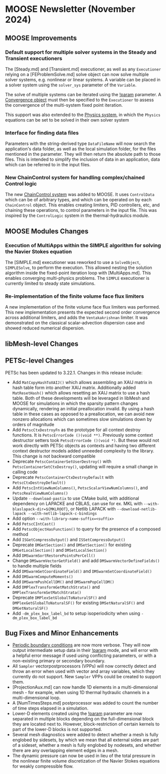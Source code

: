 # MOOSE Newsletter (November 2024)

## MOOSE Improvements

### Default support for multiple solver systems in the Steady and Transient executioners

The [Steady.md] and [Transient.md] executioner, as well as any `Executioner` relying on a [FEProblemSolve.md] solve object
can now solve multiple solver systems, e.g. nonlinear or linear systems. A variable can be placed in a solver system
using the `solver_sys` parameter of the `Variable`.

The solve of multiple systems can be iterated using the [!param](/Executioner/Transient/multi_system_fixed_point) parameter.
A [Convergence object](syntax/Convergence/index.md) must then be specified to the `Executioner` to assess the convergence
of the multi-system fixed point iteration.

This support was also extended to the [Physics system](syntax/Physics/index.md), in which the `Physics` equations can be
set to be solved in their own solver system

### Interface for finding data files

Parameters with the string-derived type `DataFileName` will now search the application's data folder, as well as the
local simulation folder, for the files mentioned in the parameter. They will then return the absolute path to those files.
This is intended to simplify the inclusion of data in an application, data which can be referred to in the input files.

### New ChainControl system for handling complex/chained Control logic

The new [ChainControl system](syntax/ChainControls/index.md) was added to MOOSE. It uses `ControlData` which can be of arbitrary
types, and which can be operated on by each `ChainControl` object. This enables creating limiters, PID controllers, etc,
and chaining these operations, to control parameters in the input file.
This was inspired by the `ControlLogic` system in the thermal-hydraulics module.

## MOOSE Modules Changes

### Execution of MultiApps within the SIMPLE algorithm for solving the Navier Stokes equation

The [SIMPLE.md] executioner was reworked to use a `SolveObject`, `SIMPLESolve`, to perform the execution.
This allowed nesting the solution algorithm inside the fixed-point iteration loop with [MultiApps.md].
This enables converging multi-physics problems. The `SIMPLE` executioner is currently limited to
steady state simulations.

### Re-implementation of the finite volume face flux limiters

A new implementation of the finite volume face flux limiters was performed. This new implementation presents the
expected second order convergence across additional limiters, and adds the `Ventakakrishnan` limiter.
It was demonstrated on the classical scalar-advection dispersion case and showed reduced numerical dispersion.

## libMesh-level Changes

## PETSc-level Changes

PETSc has been updated to 3.22.1. Changes in this release include:

- Add `MatCopyHashToXAIJ()` which allows assembling an XAIJ matrix in hash table
  form into another XAIJ matrix. Additionally added `MatResetHash()` which
  allows resetting an XAIJ matrix to use a hash table. Both of these
  developments will be leveraged in libMesh and MOOSE for simulations in which
  the sparsity pattern changes dynamically, rendering an initial preallocation
  invalid. By using a hash table in these cases as opposed to a preallocation,
  we can avoid new nonzero allocations which can sometimes slow simulations down by orders
  of magnitude
- Add `PetscCtxDestroyFn` as the prototype for all context destroy functions. It is `PetscErrorCode
  ()(void **)`. Previously some context destructor setters took `PetscErrorCode ()(void *)`. But
  these would not work directly with PETSc objects as contexts and having two different context
  destructor models added unneeded complexity to the library. This change is not backward compatible
- Deprecate `PetscContainerSetUserDestroy()` with `PetscContainerSetCtxDestroy()`, updating will
  require a small change in calling code
- Deprecate `PetscContainerCtxDestroyDefault` with `PetscCtxDestroyDefault()`
- Add `PetscIntViewNumColumns()`, `PetscScalarViewNumColumns()`, and `PetscRealViewNumColumns()`
- Update `--download-pastix` to use CMake build, with additional dependency on LAPACKE and CBLAS,
  can use for ex. MKL with `--with-blaslapack-dir=${MKLROOT}`, or Netlib LAPACK with
  `--download-netlib-lapack --with-netlib-lapack-c-bindings`
- Add option `--with-library-name-suffix=<suffix>`
- Add `PetscCIntCast()`
- Add `PetscObjectHasFunction()` to query for the presence of a composed method
- Add `ISGetCompressOutput()` and `ISSetCompressOutput()`
- Deprecate `DMGetSection()` and `DMSetSection()` for existing `DMGetLocalSection()` and
  `DMSetLocalSection()`
- Add `DMSwarmSortRestorePointsPerCell()`
- Change `DMSwarmVectorGetField()` and add `DMSwarmVectorDefineFields()` to handle multiple fields
- Add `DMSwarmGetCoordinateField()` and `DMSwarmSetCoordinateField()`
- Add `DMSwarmComputeMoments()`
- Add `DMSwarmPushCellDM()` and `DMSwarmPopCellDM()`
- Add `DMPlexTransformGetMatchStrata()` and `DMPlexTransformSetMatchStrata()`
- Deprecate `DMPlexSetGlobalToNaturalSF()` and `DMPlexGetGlobalToNaturalSF()` for existing
  `DMSetNaturalSF()` and `DMGetNaturalSF()`
- Add `-dm_plex_box_label_bd` to setup isoperiodicity when using `-dm_plex_box_label_bd`


## Bug Fixes and Minor Enhancements

- [Periodic boundary conditions](syntax/BCs/Periodic/index.md) are now more
  verbose. They will now output intermediate setup data in their [!param](/BCs/Periodic/AddPeriodicBCAction/auto_direction)
  mode, and will error with a helpful error message if used using conflicting parameters, or with a
  non-existing primary or secondary boundary.
- All `Sampler` vectorpostprocessors (VPPs) will now correctly detect and throw an error when used with
  vector and array variables, which they currently do not support. New `Sampler` VPPs could be created
  to support them.
- [ProjectionAux.md] can now handle 1D elements in a multi-dimensional mesh - for example, when
  using 1D thermal hydraulic channels in a multi-dimensional loop.
- A [NumTimesSteps.md] postprocessor was added to count the number of time steps elapsed in a simulation.
- Lower-D elements created using the [!param](/Mesh/FileMesh/build_all_side_lowerd_mesh) parameter are now
  separated in multiple blocks depending on the full-dimensional block they are located next to. However,
  block-restriction of certain kernels to part of the lower-D blocks is not supported.
- Several mesh diagnostics were added to detect whether a mesh is fully englobed by sidesets, by which
  we mean that all external sides are part of a sideset, whether a mesh is fully englobed by nodesets,
  and whether there are any overlapping element edges in a mesh.
- The dynamic pressure can now be used in lieu of the total pressure in the nonlinear finite volume
  discretization of the Navier Stokes equations for weakly compressible flow.
